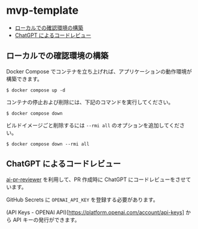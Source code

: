 # mvp-template

-   [ローカルでの確認環境の構築](#local-exec)
-   [ChatGPT によるコードレビュー](#ai-review)

<h2 id="local-exec">ローカルでの確認環境の構築</h2>

Docker Compose でコンテナを立ち上げれば、アプリケーションの動作環境が構築できます。

```shell
$ docker compose up -d
```

コンテナの停止および削除には、下記のコマンドを実行してください。

```shell
$ docker compose down
```

ビルドイメージごと削除するには `--rmi all` のオプションを追加してください。

```shell
$ docker compose down --rmi all
```

<h2 id="ai-review">ChatGPT によるコードレビュー</h2>

[ai-pr-reviewer](https://github.com/coderabbitai/ai-pr-reviewer) を利用して、PR 作成時に ChatGPT にコードレビューをさせています。

GitHub Secrets に `OPENAI_API_KEY` を登録する必要があります。

(API Keys - OPENAI API)[https://platform.openai.com/account/api-keys] から API キーの発行ができます。
